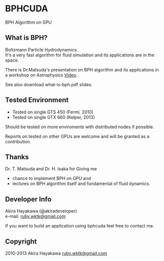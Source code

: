 BPHCUDA
=======
BPH Algorithm on GPU

## What is BPH?
Boltzmann Particle Hydrodynamics.  
It's a very fast algorithm for fluid simulation 
and its applications are in the space.

There is Dr.Matsuda's presentation on BPH algorithm and its applications
in a workshop on Astrophysics
[Video](https://www.cps-jp.org/modules/mosir/player.php?v=20111027_matsuda).

See also download what-is-bph.pdf slides.

## Tested Environment
- Tested on single GTS 450 (Fermi,  2010)  
- Tested on single GTX 660 (Kelper, 2013)

Should be tested on more enviroments
with distributed nodes if possible.

Reports on tested on other GPUs
are welcome and will be granted as a contribution.

## Thanks
Dr. T. Matsuda and Dr. H. Isaka for Giving me  
* chance to implement BPH on GPU and  
* lectures on BPH algorithm itself and fundamental of fluid dynamics.

## Developer Info
Akira Hayakawa (@akiradeveloper)  
e-mail: ruby.wktk@gmail.com

If you want to build an application using bphcuda
feel free to contact me.

## Copyright
2010-2013 Akira Hayakawa <ruby.wktk@gmail.com>
